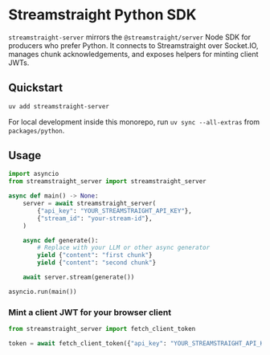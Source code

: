 # Streamstraight Python SDK

`streamstraight-server` mirrors the `@streamstraight/server` Node SDK for producers who prefer Python. It connects to Streamstraight over Socket.IO, manages chunk acknowledgements, and exposes helpers for minting client JWTs.

## Quickstart

```bash
uv add streamstraight-server
```

For local development inside this monorepo, run `uv sync --all-extras` from `packages/python`.

## Usage

```python
import asyncio
from streamstraight_server import streamstraight_server

async def main() -> None:
    server = await streamstraight_server(
        {"api_key": "YOUR_STREAMSTRAIGHT_API_KEY"},
        {"stream_id": "your-stream-id"},
    )

    async def generate():
        # Replace with your LLM or other async generator
        yield {"content": "first chunk"}
        yield {"content": "second chunk"}

    await server.stream(generate())

asyncio.run(main())
```

### Mint a client JWT for your browser client

```python
from streamstraight_server import fetch_client_token

token = await fetch_client_token({"api_key": "YOUR_STREAMSTRAIGHT_API_KEY"})
```
